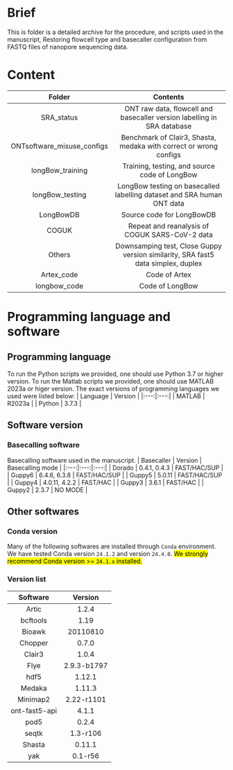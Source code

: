 # Brief
This is folder is a detailed archive for the procedure, and scripts used in the manuscript, Restoring flowcell type and basecaller configuration from FASTQ files of nanopore sequencing data.


# Content
| Folder | Contents |
| :---: | :---: |
| SRA_status | ONT raw data, flowcell and basecaller version labelling in SRA database |
| ONTsoftware_misuse_configs | Benchmark of Clair3, Shasta, medaka with correct or wrong configs |
| longBow_training | Training, testing, and source code of LongBow |
| longBow_testing | LongBow testing on basecalled labelling dataset and SRA human ONT data |
| LongBowDB | Source code for LongBowDB |
| COGUK | Repeat and reanalysis of COGUK SARS-CoV-2 data |
| Others | Downsamping test, Close Guppy version similarity, SRA fast5 data simplex, duplex |
| Artex_code | Code of Artex |
| longbow_code | Code of LongBow |


# Programming language and software
## Programming language
To run the Python scripts we provided, one should use Python 3.7 or higher version. To run the Matlab scripts we provided, one should use MATLAB 2023a or higer version. The exact versions of programming languages we used were listed below:
| Language | Version |
|:---:|:---:|
| MATLAB | R2023a |
| Python | 3.7.3 |


## Software version
### Basecalling software
Basecalling software used in the manuscript.
| Basecaller | Version | Basecalling mode |
|:---:|:---:|:---:|
| Dorado | 0.4.1, 0.4.3 | FAST/HAC/SUP |
| Guppy6 | 6.4.6, 6.3.8 | FAST/HAC/SUP |
| Guppy5 | 5.0.11 | FAST/HAC/SUP |
| Guppy4 | 4.0.11, 4.2.2 | FAST/HAC |
| Guppy3 | 3.6.1 | FAST/HAC |
| Guppy2 | 2.3.7 | NO MODE |


## Other softwares
### Conda version
Many of the following softwares are installed through `Conda` environment. We have tested Conda version `24.1.2` and version `24.4.0`.
<mark>We strongly recommend Conda version >= `24.1.x` installed.</mark>

### Version list
| Software | Version |
|:---:|:---:|
| Artic | 1.2.4 |
| bcftools | 1.19 |
| Bioawk | 20110810 |
| Chopper | 0.7.0 |
| Clair3 | 1.0.4 |
| Flye | 2.9.3-b1797 |
| hdf5 | 1.12.1 |
| Medaka | 1.11.3 |
| Minimap2 | 2.22-r1101 |
| ont-fast5-api | 4.1.1 |
| pod5 | 0.2.4 |
| seqtk | 1.3-r106 |
| Shasta | 0.11.1 |
| yak | 0.1-r56 |



